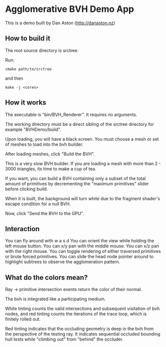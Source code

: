 #  Agglomerative BVH Demo App

This is a demo built by Dan Aston (http://danaston.nz)

## How to build it

The root source directory is srctree. 

Run:
```
cmake path/to/srctree
```
and then
```
make -j <cores>
```

## How it works

The executable is "bin/BVH_Renderer". It requires no arguments.

The working directory must be a direct sibling of the srctree directory for example "BVHDemo/build".

Upon loading, you will have a black screen. You must choose a mesh or set of meshes to load into the bvh builder.

After loading meshes, click "Build the BVH".

This is a very slow BVH builder. If you are loading a mesh with more than 2 - 3000 triangles, its time to make a cup of tea.

If you want, you can build a BVH containing only a subset of the total amount of primitives by decrementing the "maximum primitives" slider before clicking build.

When it is built, the background will turn white due to the fragment shader's escape condition for a null BVH.

Now, click "Send the BVH to the GPU".

## Interaction

You can fly around with w a s d
You can orient the view while holding the left mouse button.
You can x/y pan with the middle mouse.
You can x/z pan with the right mouse.
You can toggle rendering of either traversed primitives or brute forced primitives.
You can slide the head node pointer around to highlight subtrees to observe the agglomeration pattern.

## What do the colors mean?

Ray -> primitive intersection events return the color of their normal.

The bvh is integrated like a participating medium.

White tinting counts the valid intersections and subsequent visitation of bvh nodes, and red tinting counts the iterations of the trace loop, which is finitely rolled out.

Red tinting indicates that the occluding geometry is deep in the bvh from the perspective of the testing ray. It indicates sequential occluded bounding hull tests while "climbing out" from "behind" the occluder.

